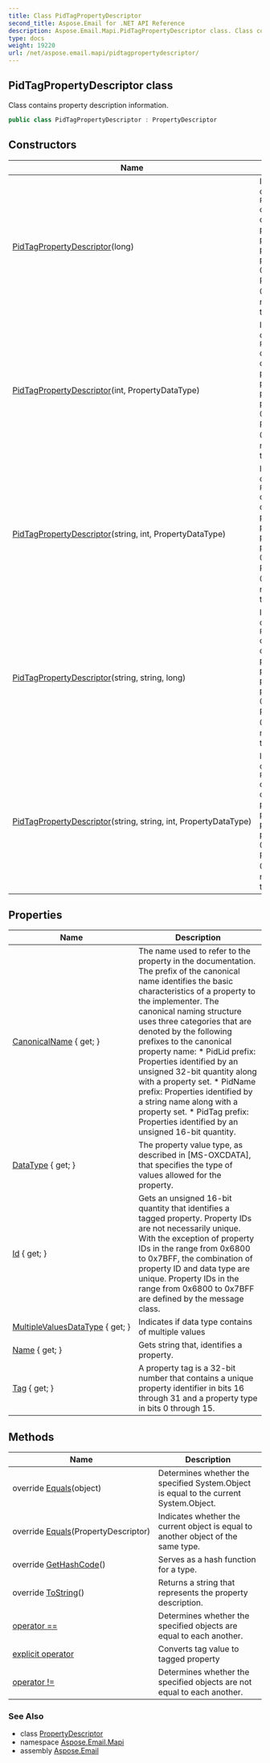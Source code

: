 ```yaml
---
title: Class PidTagPropertyDescriptor
second_title: Aspose.Email for .NET API Reference
description: Aspose.Email.Mapi.PidTagPropertyDescriptor class. Class contains property description information
type: docs
weight: 19220
url: /net/aspose.email.mapi/pidtagpropertydescriptor/
---
```

## PidTagPropertyDescriptor class

Class contains property description information.

```csharp
public class PidTagPropertyDescriptor : PropertyDescriptor
```

## Constructors

| Name | Description |
| --- | --- |
| [PidTagPropertyDescriptor](pidtagpropertydescriptor/#constructor_1)(long) | Initializes a new instance of the `PidTagPropertyDescriptor` class A property that is defined by a 16-bit property ID and a 16-bit property type. The property ID for a tagged property is in the range 0x001 � 0x7FFF. Property IDs in the range 0x8000 � 0x8FFF are reserved for assignment to named properties |
| [PidTagPropertyDescriptor](pidtagpropertydescriptor/#constructor)(int, PropertyDataType) | Initializes a new instance of the `PidTagPropertyDescriptor` class A property that is defined by a 16-bit property ID and a 16-bit property type. The property ID for a tagged property is in the range 0x001 � 0x7FFF. Property IDs in the range 0x8000 � 0x8FFF are reserved for assignment to named properties |
| [PidTagPropertyDescriptor](pidtagpropertydescriptor/#constructor_2)(string, int, PropertyDataType) | Initializes a new instance of the `PidTagPropertyDescriptor` class A property that is defined by a 16-bit property ID and a 16-bit property type. The property ID for a tagged property is in the range 0x001 � 0x7FFF. Property IDs in the range 0x8000 � 0x8FFF are reserved for assignment to named properties |
| [PidTagPropertyDescriptor](pidtagpropertydescriptor/#constructor_4)(string, string, long) | Initializes a new instance of the `PidTagPropertyDescriptor` class A property that is defined by a 16-bit property ID and a 16-bit property type. The property ID for a tagged property is in the range 0x001 � 0x7FFF. Property IDs in the range 0x8000 � 0x8FFF are reserved for assignment to named properties |
| [PidTagPropertyDescriptor](pidtagpropertydescriptor/#constructor_3)(string, string, int, PropertyDataType) | Initializes a new instance of the `PidTagPropertyDescriptor` class A property that is defined by a 16-bit property ID and a 16-bit property type. The property ID for a tagged property is in the range 0x001 � 0x7FFF. Property IDs in the range 0x8000 � 0x8FFF are reserved for assignment to named properties |

## Properties

| Name | Description |
| --- | --- |
| [CanonicalName](../../aspose.email.mapi/propertydescriptor/canonicalname/) { get; } | The name used to refer to the property in the documentation. The prefix of the canonical name identifies the basic characteristics of a property to the implementer. The canonical naming structure uses three categories that are denoted by the following prefixes to the canonical property name: * PidLid prefix: Properties identified by an unsigned 32-bit quantity along with a property set. * PidName prefix: Properties identified by a string name along with a property set. * PidTag prefix: Properties identified by an unsigned 16-bit quantity. |
| [DataType](../../aspose.email.mapi/propertydescriptor/datatype/) { get; } | The property value type, as described in [MS-OXCDATA], that specifies the type of values allowed for the property. |
| [Id](../../aspose.email.mapi/pidtagpropertydescriptor/id/) { get; } | Gets an unsigned 16-bit quantity that identifies a tagged property. Property IDs are not necessarily unique. With the exception of property IDs in the range from 0x6800 to 0x7BFF, the combination of property ID and data type are unique. Property IDs in the range from 0x6800 to 0x7BFF are defined by the message class. |
| [MultipleValuesDataType](../../aspose.email.mapi/propertydescriptor/multiplevaluesdatatype/) { get; } | Indicates if data type contains of multiple values |
| [Name](../../aspose.email.mapi/propertydescriptor/name/) { get; } | Gets string that, identifies a property. |
| [Tag](../../aspose.email.mapi/pidtagpropertydescriptor/tag/) { get; } | A property tag is a 32-bit number that contains a unique property identifier in bits 16 through 31 and a property type in bits 0 through 15. |

## Methods

| Name | Description |
| --- | --- |
| override [Equals](../../aspose.email.mapi/pidtagpropertydescriptor/equals/#equals_1)(object) | Determines whether the specified System.Object is equal to the current System.Object. |
| override [Equals](../../aspose.email.mapi/pidtagpropertydescriptor/equals/#equals)(PropertyDescriptor) | Indicates whether the current object is equal to another object of the same type. |
| override [GetHashCode](../../aspose.email.mapi/pidtagpropertydescriptor/gethashcode/)() | Serves as a hash function for a type. |
| override [ToString](../../aspose.email.mapi/pidtagpropertydescriptor/tostring/)() | Returns a string that represents the property description. |
| [operator ==](../../aspose.email.mapi/pidtagpropertydescriptor/op_equality/) | Determines whether the specified objects are equal to each another. |
| [explicit operator](../../aspose.email.mapi/pidtagpropertydescriptor/op_explicit/) | Converts tag value to tagged property |
| [operator !=](../../aspose.email.mapi/pidtagpropertydescriptor/op_inequality/) | Determines whether the specified objects are not equal to each another. |

### See Also

* class [PropertyDescriptor](../propertydescriptor/)
* namespace [Aspose.Email.Mapi](../../aspose.email.mapi/)
* assembly [Aspose.Email](../../)


